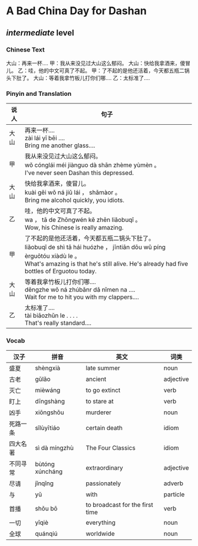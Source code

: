 # A Bad China Day for Dashan
## *intermediate* level

### Chinese Text
大山：再来一杯....
甲：我从来没见过大山这么郁闷。
大山：快给我拿酒来，傻冒儿。
乙：哇，他的中文可真了不起。
甲：了不起的是他还活着，今天都五瓶二锅头下肚了。
大山：等着我拿竹板儿打你们哪....
乙：太标准了....

### Pinyin and Translation
|说人|句子|
|----|----|
|大山|再来一杯....<br />zài lái yī bēi ....<br />Bring me another glass....|
|甲|我从来没见过大山这么郁闷。<br />wǒ cónglái méi jiànguo dà shān zhème yùmèn 。<br />I've never seen Dashan this depressed.|
|大山|快给我拿酒来，傻冒儿。<br />kuài gěi wǒ ná jiǔ lái ， shǎmàor 。<br />Bring me alcohol quickly, you idiots.|
|乙|哇，他的中文可真了不起。<br />wa ， tā de Zhōngwén kě zhēn liǎobuqǐ 。<br />Wow, his Chinese is really amazing.|
|甲|了不起的是他还活着，今天都五瓶二锅头下肚了。<br />liǎobuqǐ de shì tā hái huózhe ， jīntiān dōu wǔ píng èrguōtóu xiàdù le 。<br />What's amazing is that he's still alive. He's already had five bottles of Erguotou today.|
|大山|等着我拿竹板儿打你们哪....<br />děngzhe wǒ ná zhúbǎnr dǎ nǐmen na ....<br />Wait for me to hit you with my clappers....|
|乙|太标准了....<br />tài biāozhǔn le . . . .<br />That's really standard....|
### Vocab
|汉子|拼音|英文|词类|
|----|----|----|----|
|盛夏|shèngxià|late summer|noun|
|古老|gǔlǎo|ancient|adjective|
|灭亡|mièwáng|to go extinct|verb|
|盯上|dīngshàng|to stare at|verb|
|凶手|xiōngshǒu|murderer|noun|
|死路一条|sǐlùyītiáo|certain death|idiom|
|四大名著|sì dà míngzhù|The Four Classics|idiom|
|不同寻常|bùtóng xúncháng|extraordinary|adjective|
|尽请|jǐnqǐng|passionately|adverb|
|与|yǔ|with|particle|
|首播|shǒu bō|to broadcast for the first time|verb|
|一切|yīqiè|everything|noun|
|全球|quánqiú|worldwide|noun|